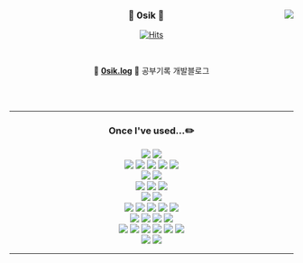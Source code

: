 

 <div align="center">
  
  <img align="right" src="https://github-readme-stats.vercel.app/api?username=0sik&show_icons=true&theme=merko&hide="/>
 

 
  ### 🐣 0sik 🐥 
 

[![Hits](https://hits.seeyoufarm.com/api/count/incr/badge.svg?url=https%3A%2F%2Fgithub.com%2F0sik&count_bg=%23D7FF00&title_bg=%23F8FF00&icon=github.svg&icon_color=%23FFFFFF&title=hits&edge_flat=false)](https://hits.seeyoufarm.com)
 <br>

 <a href="https://solved.ac/whkakrkr"></a>
 
 <br>

🍏 [**0sik.log**](https://0sik.github.io/) 🍏 공부기록 개발블로그
 
 
 
 <br>
 <br>
 
 ---
 
 ### Once I've used...✏️
<img src="https://img.shields.io/badge/Java-green?style=flat&logo=Java&logoColor=white"/>
<img src="https://img.shields.io/badge/python-FFCA28?style=flat-square&logo=python&logoColor=white"/>
<br>
<img src="https://img.shields.io/badge/Spring-6DB33F?style=flat&logo=Spring&logoColor=white"/></a>
<img src="https://img.shields.io/badge/Spring Boot-6DB33F?style=flat&logo=SpringBoot&logoColor=white"/></a>
<img src="https://img.shields.io/badge/-spring%20MVC-6DB33F?style=flat&logo=Spring&logoColor=white"/></a>
<img src="https://img.shields.io/badge/Junit5-green?style=flat&logo=Junit5&logoColor=white"/></a>
<img src="https://img.shields.io/badge/JPA-greene?style=flat&logo=JPA&logoColor=white"/></a>
<br>
<img src="https://img.shields.io/badge/Flask-000000?style=flat-square&logo=flask&logoColor=white"/>
<img src="https://img.shields.io/badge/django-092E20?style=flat-square&logo=django&logoColor=white"/>
<br>
<img src="https://img.shields.io/badge/MySQL-4479A1?style=flat-square&logo=MySQL&logoColor=white"/>
<img src="https://img.shields.io/badge/MongoDB-47A248?style=flat-square&logo=MongoDB&logoColor=white"/>
<img src="https://img.shields.io/badge/Redis-DC382D?style=flat-square&logo=Redis&logoColor=white"/>
 <br>
<img src="https://img.shields.io/badge/Rabbitmq-FF6600?style=flat-square&logo=rabbitmq&logoColor=white"/>
<img src="https://img.shields.io/badge/Celery-37814A?style=flat-square&logo=celery&logoColor=white"/>
<br>
<img src="https://img.shields.io/badge/Docker-2496ED?style=flat-square&logo=docker&logoColor=white"/>
<img src="https://img.shields.io/badge/Githubactions-2088FF?style=flat-square&logo=githubactions&logoColor=white"/>
<img src="https://img.shields.io/badge/Amazonec2-FF9900?style=flat-square&logo=amazonec2&logoColor=white"/>
<img src="https://img.shields.io/badge/Amazons3-569A31?style=flat-square&logo=amazons3&logoColor=white"/>
<img src="https://img.shields.io/badge/Awslambda-FF9900?style=flat-square&logo=awslambda&logoColor=white"/>
 <br>
<img src="https://img.shields.io/badge/Prometheus-E6522C?style=flat-square&logo=prometheus&logoColor=white"/>
<img src="https://img.shields.io/badge/Grafana-F46800?style=flat-square&logo=grafana&logoColor=white"/>
<img src="https://img.shields.io/badge/Nginx-009639?style=flat-square&logo=nginx&logoColor=white"/>
<img src="https://img.shields.io/badge/Elasticstack-005571?style=flat-square&logo=elasticstack&logoColor=white"/>
 <br>
 <img src="https://img.shields.io/badge/Git-F05032?style=flat-square&logo=git&logoColor=white"/>
<img src="https://img.shields.io/badge/GitHub-181717?style=flat-square&logo=GitHub&logoColor=white"/>
<img src="https://img.shields.io/badge/Slack-4A154B?style=flat-square&logo=slack&logoColor=white"/>
<img src="https://img.shields.io/badge/Notion-000000?style=flat-square&logo=notion&logoColor=white"/>
<img src="https://img.shields.io/badge/Figma-F24E1E?style=flat-square&logo=figma&logoColor=white"/>
<img src="https://img.shields.io/badge/Postman-FF6C37?style=flat-square&logo=postman&logoColor=white"/>
 <br>
 <img src="https://img.shields.io/badge/Intellij-000000?style=flat-square&logo=intellijidea&logoColor=white"/>
<img src="https://img.shields.io/badge/Vscode-007ACC?style=flat-square&logo=visualstudiocode&logoColor=white"/>
</div>
 
 ---
 
 <br>

 
<div align="left">
</a>
<a href="https://github.com/0sik">

</a>
